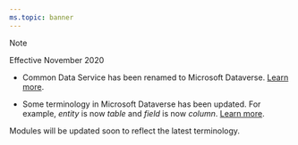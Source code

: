 ```yaml
---
ms.topic: banner
---
```

> [!NOTE]
> Effective November 2020
> - Common Data Service has been renamed to Microsoft Dataverse. [Learn more](https://aka.ms/pauappblog/?azure-portal=true).
>
> - Some terminology in Microsoft Dataverse has been updated. For example, *entity* is now *table* and *field* is now *column*. [Learn more](https://go.microsoft.com/fwlink/?linkid=2147247).
>
> Modules will be updated soon to reflect the latest terminology.
